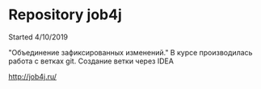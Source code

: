 # Repository job4j
Started 4/10/2019

"Объединение зафиксированных изменений."
В курсе производилась работа с ветках git.
Создание ветки через IDEA

http://job4j.ru/
